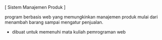 [ Sistem Manajemen Produk ]

program berbasis web yang memungkinkan manajemen produk mulai dari menambah barang sampai mengatur penjualan.

- dibuat untuk memenuhi mata kuliah pemrograman web
